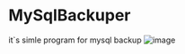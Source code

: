 # MySqlBackuper
it`s simle program for mysql backup
![image](https://user-images.githubusercontent.com/92689098/213464028-74b695cd-69f8-4991-8e78-564ad15e21fd.png)
